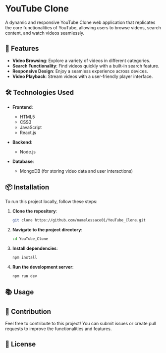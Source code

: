 # YouTube Clone

A dynamic and responsive YouTube Clone web application that replicates the core functionalities of YouTube, allowing users to browse videos, search content, and watch videos seamlessly.


## 🚀 Features

- **Video Browsing**: Explore a variety of videos in different categories.
- **Search Functionality**: Find videos quickly with a built-in search feature.
- **Responsive Design**: Enjoy a seamless experience across devices.
- **Video Playback**: Stream videos with a user-friendly player interface.


## 🛠️ Technologies Used

- **Frontend**:
    - HTML5
    - CSS3
    - JavaScript
    - React.js

- **Backend**:
    - Node.js

- **Database**:
  - MongoDB (for storing video data and user interactions)


## 📦 Installation

To run this project locally, follow these steps:

1. **Clone the repository**:
   ```bash
   git clone https://github.com/namelessace01/YouTube_Clone.git

2. **Navigate to the project directory**:
    ```bash
    cd YouTube_Clone

3. **Install dependencies**:
    ```bash
    npm install

4. **Run the development server**:
    ```bash
    npm run dev


## 📚 Usage

<!-- Once the server is running, open your browser and navigate to [http://localhost:3000](http://localhost:3000) to explore the YouTube Clone. -->


## 🌟 Contribution

Feel free to contribute to this project! You can submit issues or create pull requests to improve the functionalities and features.


## 📄 License

<!-- This project is licensed under the MIT License - see the [LICENSE](LICENSE) file for details. -->

